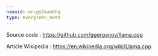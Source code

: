 ```yaml
---
nanoid: wrcgs5manbhq
type: evergreen_note
---
```

Source code : https://github.com/ggerganov/llama.cpp

Article Wikipedia : https://en.wikipedia.org/wiki/Llama.cpp
